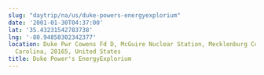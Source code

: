 ```yaml
---
slug: "daytrip/na/us/duke-powers-energyexplorium"
date: '2001-01-30T04:37:00'
lat: '35.43231542783738'
lng: '-80.94850302342377'
location: Duke Pwr Cowens Fd D, McGuire Nuclear Station, Mecklenburg County, North
  Carolina, 28165, United States
title: Duke Power's EnergyExplorium
---
```



